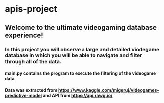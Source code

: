 # apis-project

## Welcome to the ultimate videogaming database experience!
### In this project you will observe a large and detailed viodegame database in which you will be able to navigate and filter through all of the data.
#### main.py contains the program to execute the filtering of the videogame data
#### Data was extracted from https://www.kaggle.com/migeruj/videogames-predictive-model and API from https://api.rawg.io/
